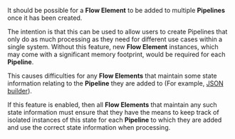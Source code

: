 It should be possible for a **Flow Element** to be added to multiple 
**Pipelines** once it has been created. 

The intention is that this can be used to allow users to create Pipelines
that only do as much processing as they need for different use cases within
a single system.
Without this feature, new **Flow Element** instances, which may come with 
a significant memory footprint, would be required for each **Pipeline**.

This causes difficulties for any **Flow Elements** that maintain some 
state information relating to the **Pipeline** they are added to (For 
example, [JSON builder](../pipeline-elements/json-builder.md)).

If this feature is enabled, then all **Flow Elements** that maintain any
such state information must ensure that they have the means to keep track of
isolated instances of this state for each **Pipeline** to which they are 
added and use the correct state information when processing.

